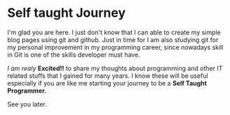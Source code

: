 # Self taught Journey

I'm glad you are here. I just don't know that I can able to create my simple blog pages using git and github. Just in time for I am also studying git for my personal improvement in my programming career, since nowadays skill in Git is one of the skills developer must have.

*I am realy* **Excited!!** to share my thoughts about programming and other IT related stuffs that I gained for many years. I know these will be useful especially if you are like me starting your journey to be a **Self Taught Programmer.**

See you later.
                                                  
